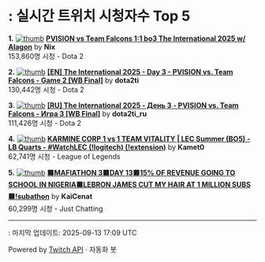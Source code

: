 # : 실시간 트위치 시청자수 Top 5

**1.** [![thumb](https://static-cdn.jtvnw.net/previews-ttv/live_user_nix-320x180.jpg)](https://twitch.tv/Nix)
**[PVISION vs Team Falcons 1:1 bo3 The International 2025 w/ Alagon](https://twitch.tv/Nix)** by **Nix**<br>153,860명 시청  - Dota 2

**2.** [![thumb](https://static-cdn.jtvnw.net/previews-ttv/live_user_dota2ti-320x180.jpg)](https://twitch.tv/dota2ti)
**[[EN] The International 2025 - Day 3 - PVISION vs. Team Falcons - Game 2 [WB Final]](https://twitch.tv/dota2ti)** by **dota2ti**<br>130,442명 시청  - Dota 2

**3.** [![thumb](https://static-cdn.jtvnw.net/previews-ttv/live_user_dota2ti_ru-320x180.jpg)](https://twitch.tv/dota2ti_ru)
**[[RU] The International 2025 - День 3 - PVISION vs. Team Falcons - Игра 3 [WB Final]](https://twitch.tv/dota2ti_ru)** by **dota2ti_ru**<br>111,426명 시청  - Dota 2

**4.** [![thumb](https://static-cdn.jtvnw.net/previews-ttv/live_user_kamet0-320x180.jpg)](https://twitch.tv/Kamet0)
**[KARMINE CORP 1 vs 1 TEAM VITALITY | LEC Summer (BO5) - LB Quarts - #WatchLEC  (!logitech) (!extension)](https://twitch.tv/Kamet0)** by **Kamet0**<br>62,741명 시청  - League of Legends

**5.** [![thumb](https://static-cdn.jtvnw.net/previews-ttv/live_user_kaicenat-320x180.jpg)](https://twitch.tv/KaiCenat)
**[🟥MAFIATHON 3🟥DAY 13🟥15% OF REVENUE GOING TO SCHOOL IN NIGERIA🟥LEBRON JAMES CUT MY HAIR AT 1 MILLION SUBS🟥!subathon](https://twitch.tv/KaiCenat)** by **KaiCenat**<br>60,299명 시청  - Just Chatting


---
: 마지막 업데이트: 2025-09-13 17:09 UTC

Powered by [Twitch API](https://dev.twitch.tv/docs/api/reference) · 자동화 봇